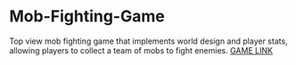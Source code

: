 # Mob-Fighting-Game
Top view mob fighting game that implements world design and player stats, allowing players to collect a team of mobs to fight enemies.
[GAME LINK](https://muddy-vine-quart.glitch.me/Mob%20game/)

